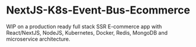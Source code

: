 # NextJS-K8s-Event-Bus-Ecommerce
WIP on a production ready full stack SSR E-commerce app with React/NextJS, NodeJS, Kubernetes, Docker, Redis, MongoDB and microservice architecture.
